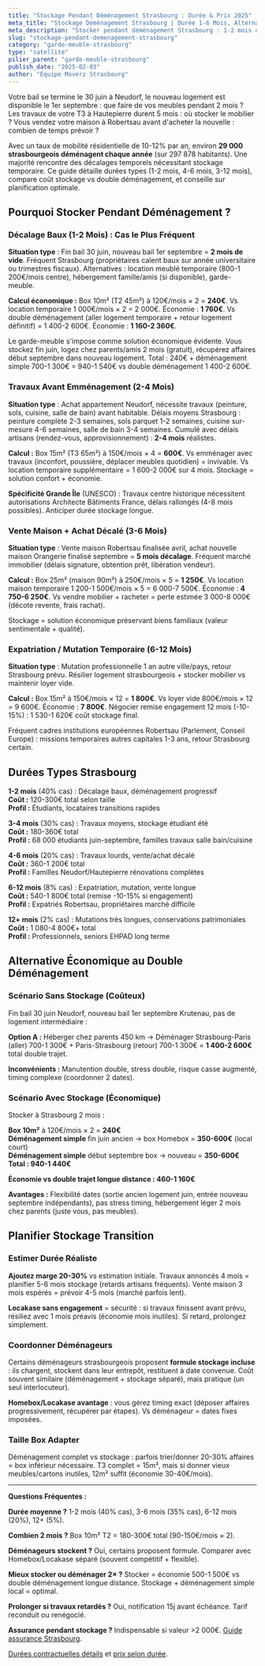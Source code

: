 ```yaml
---
title: "Stockage Pendant Déménagement Strasbourg : Durée & Prix 2025"
meta_title: "Stockage Déménagement Strasbourg | Durée 1-6 Mois, Alternative Économique"
meta_description: "Stocker pendant déménagement Strasbourg : 1-2 mois décalage baux, 2-4 mois travaux, 3-6 mois vente. Box 10m² = 180-900€ vs double déménagement 1 400-2 600€."
slug: "stockage-pendant-demenagement-strasbourg"
category: "garde-meuble-strasbourg"
type: "satellite"
pilier_parent: "garde-meuble-strasbourg"
publish_date: "2025-02-03"
author: "Équipe Moverz Strasbourg"
---
```


Votre bail se termine le 30 juin à Neudorf, le nouveau logement est disponible le 1er septembre : que faire de vos meubles pendant 2 mois ? Les travaux de votre T3 à Hautepierre durent 5 mois : où stocker le mobilier ? Vous vendez votre maison à Robertsau avant d'acheter la nouvelle : combien de temps prévoir ?

Avec un taux de mobilité résidentielle de 10-12% par an, environ **29 000 strasbourgeois déménagent chaque année** (sur 297 878 habitants). Une majorité rencontre des décalages temporels nécessitant stockage temporaire. Ce guide détaille durées types (1-2 mois, 4-6 mois, 3-12 mois), compare coût stockage vs double déménagement, et conseille sur planification optimale.

## Pourquoi Stocker Pendant Déménagement ?

### Décalage Baux (1-2 Mois) : Cas le Plus Fréquent

**Situation type** : Fin bail 30 juin, nouveau bail 1er septembre = **2 mois de vide**. Fréquent Strasbourg (propriétaires calent baux sur année universitaire ou trimestres fiscaux). Alternatives : location meublé temporaire (800-1 200€/mois centre), hébergement famille/amis (si disponible), garde-meuble.

**Calcul économique :** Box 10m² (T2 45m²) à 120€/mois × 2 = **240€**. Vs location temporaire 1 000€/mois × 2 = 2 000€. Économie : **1 760€**. Vs double déménagement (aller logement temporaire + retour logement définitif) = 1 400-2 600€. Économie : **1 160-2 360€**.

Le garde-meuble s'impose comme solution économique évidente. Vous stockez fin juin, logez chez parents/amis 2 mois (gratuit), récupérez affaires début septembre dans nouveau logement. Total : 240€ + déménagement simple 700-1 300€ = 940-1 540€ vs double déménagement 1 400-2 600€.

### Travaux Avant Emménagement (2-4 Mois)

**Situation type** : Achat appartement Neudorf, nécessite travaux (peinture, sols, cuisine, salle de bain) avant habitable. Délais moyens Strasbourg : peinture complète 2-3 semaines, sols parquet 1-2 semaines, cuisine sur-mesure 4-6 semaines, salle de bain 3-4 semaines. Cumulé avec délais artisans (rendez-vous, approvisionnement) : **2-4 mois** réalistes.

**Calcul :** Box 15m² (T3 65m²) à 150€/mois × 4 = **600€**. Vs emménager avec travaux (inconfort, poussière, déplacer meubles quotidien) = invivable. Vs location temporaire supplémentaire = 1 600-2 000€ sur 4 mois. Stockage = solution confort + économie.

**Spécificité Grande Île** (UNESCO) : Travaux centre historique nécessitent autorisations Architecte Bâtiments France, délais rallongés (4-8 mois possibles). Anticiper durée stockage longue.

### Vente Maison + Achat Décalé (3-6 Mois)

**Situation type** : Vente maison Robertsau finalisée avril, achat nouvelle maison Orangerie finalisé septembre = **5 mois décalage**. Fréquent marché immobilier (délais signature, obtention prêt, libération vendeur).

**Calcul :** Box 25m² (maison 90m²) à 250€/mois × 5 = **1 250€**. Vs location maison temporaire 1 200-1 500€/mois × 5 = 6 000-7 500€. Économie : **4 750-6 250€**. Vs vendre mobilier + racheter = perte estimée 3 000-8 000€ (décote revente, frais rachat).

Stockage = solution économique préservant biens familiaux (valeur sentimentale + qualité).

### Expatriation / Mutation Temporaire (6-12 Mois)

**Situation type** : Mutation professionnelle 1 an autre ville/pays, retour Strasbourg prévu. Résilier logement strasbourgeois + stocker mobilier vs maintenir loyer vide.

**Calcul :** Box 15m² à 150€/mois × 12 = **1 800€**. Vs loyer vide 800€/mois × 12 = 9 600€. Économie : **7 800€**. Négocier remise engagement 12 mois (-10-15%) : 1 530-1 620€ coût stockage final.

Fréquent cadres institutions européennes Robertsau (Parlement, Conseil Europe) : missions temporaires autres capitales 1-3 ans, retour Strasbourg certain.

## Durées Types Strasbourg

**1-2 mois** (40% cas) : Décalage baux, déménagement progressif  
**Coût :** 120-300€ total selon taille  
**Profil :** Étudiants, locataires transitions rapides

**3-4 mois** (30% cas) : Travaux moyens, stockage étudiant été  
**Coût :** 180-360€ total  
**Profil :** 68 000 étudiants juin-septembre, familles travaux salle bain/cuisine

**4-6 mois** (20% cas) : Travaux lourds, vente/achat décalé  
**Coût :** 360-1 200€ total  
**Profil :** Familles Neudorf/Hautepierre rénovations complètes

**6-12 mois** (8% cas) : Expatriation, mutation, vente longue  
**Coût :** 540-1 800€ total (remise -10-15% si engagement)  
**Profil :** Expatriés Robertsau, propriétaires marché difficile

**12+ mois** (2% cas) : Mutations très longues, conservations patrimoniales  
**Coût :** 1 080-4 800€+ total  
**Profil :** Professionnels, seniors EHPAD long terme

## Alternative Économique au Double Déménagement

### Scénario Sans Stockage (Coûteux)

Fin bail 30 juin Neudorf, nouveau bail 1er septembre Krutenau, pas de logement intermédiaire :

**Option A :** Héberger chez parents 450 km → Déménager Strasbourg-Paris (aller) 700-1 300€ + Paris-Strasbourg (retour) 700-1 300€ = **1 400-2 600€** total double trajet.

**Inconvénients :** Manutention double, stress double, risque casse augmenté, timing complexe (coordonner 2 dates).

### Scénario Avec Stockage (Économique)

Stocker à Strasbourg 2 mois :

**Box 10m²** à 120€/mois × 2 = **240€**  
**Déménagement simple** fin juin ancien → box Homebox = **350-600€** (local court)  
**Déménagement simple** début septembre box → nouveau = **350-600€**  
**Total : 940-1 440€**

**Économie vs double trajet longue distance : 460-1 160€**

**Avantages :** Flexibilité dates (sortie ancien logement juin, entrée nouveau septembre indépendants), pas stress timing, hébergement léger 2 mois chez parents (juste vous, pas meubles).

## Planifier Stockage Transition

### Estimer Durée Réaliste

**Ajoutez marge 20-30%** vs estimation initiale. Travaux annoncés 4 mois = planifier 5-6 mois stockage (retards artisans fréquents). Vente maison 3 mois espérés = prévoir 4-5 mois (marché parfois lent).

**Locakase sans engagement** = sécurité : si travaux finissent avant prévu, résiliez avec 1 mois préavis (économie mois inutiles). Si retard, prolongez simplement.

### Coordonner Déménageurs

Certains déménageurs strasbourgeois proposent **formule stockage incluse** : ils chargent, stockent dans leur entrepôt, restituent à date convenue. Coût souvent similaire (déménagement + stockage séparé), mais pratique (un seul interlocuteur).

**Homebox/Locakase avantage** : vous gérez timing exact (déposer affaires progressivement, récupérer par étapes). Vs déménageur = dates fixes imposées.

### Taille Box Adapter

Déménagement complet vs stockage : parfois trier/donner 20-30% affaires = box inférieur nécessaire. T3 complet = 15m², mais si donner vieux meubles/cartons inutiles, 12m² suffit (économie 30-40€/mois).

---

**Questions Fréquentes :**

**Durée moyenne ?** 1-2 mois (40% cas), 3-6 mois (35% cas), 6-12 mois (20%), 12+ (5%).

**Combien 2 mois ?** Box 10m² T2 = 180-300€ total (90-150€/mois × 2).

**Déménageurs stockent ?** Oui, certains proposent formule. Comparer avec Homebox/Locakase séparé (souvent compétitif + flexible).

**Mieux stocker ou déménager 2× ?** Stocker = économie 500-1 500€ vs double déménagement longue distance. Stockage + déménagement simple local = optimal.

**Prolonger si travaux retardés ?** Oui, notification 15j avant échéance. Tarif reconduit ou renégocié.

**Assurance pendant stockage ?** Indispensable si valeur >2 000€. [Guide assurance Strasbourg](/blog/demenagement-strasbourg/assurance-garde-meuble-strasbourg).

[Durées contractuelles détails](/blog/demenagement-strasbourg/duree-location-garde-meuble-strasbourg) et [prix selon durée](/blog/demenagement-strasbourg/prix-garde-meuble-strasbourg-2025).


